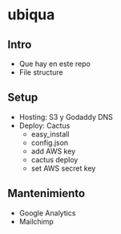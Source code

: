 # ubiqua

## Intro
- Que hay en este repo
- File structure

## Setup
- Hosting: S3 y Godaddy DNS
- Deploy: Cactus
  - easy_install
  - config.json
  - add AWS key
  - cactus deploy
  - set AWS secret key

## Mantenimiento
- Google Analytics
- Mailchimp

